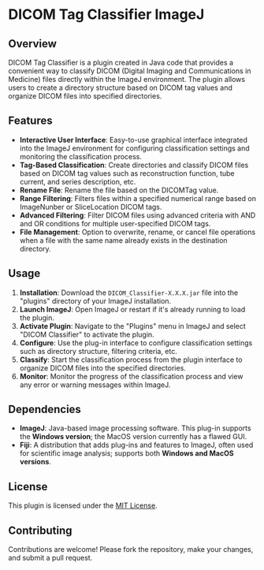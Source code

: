 # DICOM Tag Classifier ImageJ

## Overview
DICOM Tag Classifier is a plugin created in Java code that provides a convenient way to classify DICOM (Digital Imaging and Communications in Medicine) files directly within the ImageJ environment. The plugin allows users to create a directory structure based on DICOM tag values and organize DICOM files into specified directories.

## Features
- **Interactive User Interface**: Easy-to-use graphical interface integrated into the ImageJ environment for configuring classification settings and monitoring the classification process.
- **Tag-Based Classification**: Create directories and classify DICOM files based on DICOM tag values such as reconstruction function, tube current, and series description, etc.
- **Rename File**: Rename the file based on the DICOMTag value.
- **Range Filtering**: Filters files within a specified numerical range based on ImageNunber or SliceLocation DICOM tags.
- **Advanced Filtering**: Filter DICOM files using advanced criteria with AND and OR conditions for multiple user-specified DICOM tags.
- **File Management**: Option to overwrite, rename, or cancel file operations when a file with the same name already exists in the destination directory.

## Usage
1. **Installation**: Download the `DICOM_Classifier-X.X.X.jar` file into the "plugins" directory of your ImageJ installation.
2. **Launch ImageJ**: Open ImageJ or restart if it's already running to load the plugin.
3. **Activate Plugin**: Navigate to the "Plugins" menu in ImageJ and select "DICOM Classifier" to activate the plugin.
4. **Configure**: Use the plug-in interface to configure classification settings such as directory structure, filtering criteria, etc.
5. **Classify**: Start the classification process from the plugin interface to organize DICOM files into the specified directories.
6. **Monitor**: Monitor the progress of the classification process and view any error or warning messages within ImageJ.

## Dependencies
- **ImageJ**: Java-based image processing software. This plug-in supports the **Windows version**; the MacOS version currently has a flawed GUI.
- **Fiji**: A distribution that adds plug-ins and features to ImageJ, often used for scientific image analysis; supports both **Windows and MacOS versions**.

## License
This plugin is licensed under the [MIT License](LICENSE).

## Contributing
Contributions are welcome! Please fork the repository, make your changes, and submit a pull request.
